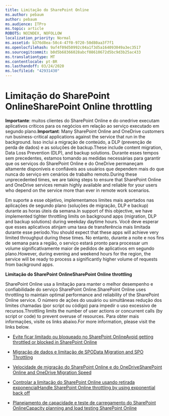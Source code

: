 ```yaml
---
title: Limitação do SharePoint Online
ms.author: pebaum
author: pebaum
ms.audience: ITPro
ms.topic: article
ROBOTS: NOINDEX, NOFOLLOW
localization_priority: Normal
ms.assetid: b376d8ea-50c4-47f0-9720-50d80aa3f7f1
ms.openlocfilehash: 9af4f09d50992c04a1f3d5a164093049a3ec3517
ms.sourcegitcommit: b0d5b68366028abcf08610672d5bc9d3b25ac433
ms.translationtype: MT
ms.contentlocale: pt-BR
ms.lasthandoff: 03/24/2020
ms.locfileid: "42931430"
---
```

# <a name="sharepoint-online-throttling"></a><span data-ttu-id="5b4f9-102">Limitação do SharePoint Online</span><span class="sxs-lookup"><span data-stu-id="5b4f9-102">SharePoint Online throttling</span></span>

<span data-ttu-id="5b4f9-103">**Importante**: muitos clientes do SharePoint Online e do onedrive executam aplicativos críticos para os negócios em relação ao serviço executado em segundo plano.</span><span class="sxs-lookup"><span data-stu-id="5b4f9-103">**Important**: Many SharePoint Online and OneDrive customers run business-critical applications against the service that run in the background.</span></span> <span data-ttu-id="5b4f9-104">Isso inclui a migração de conteúdo, a DLP (prevenção de perda de dados) e as soluções de backup.</span><span class="sxs-lookup"><span data-stu-id="5b4f9-104">These include content migration, Data Loss Prevention (DLP), and backup solutions.</span></span> <span data-ttu-id="5b4f9-105">Durante esses tempos sem precedentes, estamos tomando as medidas necessárias para garantir que os serviços do SharePoint Online e do OneDrive permaneçam altamente disponíveis e confiáveis aos usuários que dependem mais do que nunca do serviço em cenários de trabalho remoto.</span><span class="sxs-lookup"><span data-stu-id="5b4f9-105">During these unprecedented times, we are taking steps to ensure that SharePoint Online and OneDrive services remain highly available and reliable for your users who depend on the service more than ever in remote work scenarios.</span></span>

<span data-ttu-id="5b4f9-106">Em suporte a esse objetivo, implementamos limites mais apertados nas aplicações de segundo plano (soluções de migração, DLP e backup) durante as horas úteis da semana.</span><span class="sxs-lookup"><span data-stu-id="5b4f9-106">In support of this objective, we have implemented tighter throttling limits on background apps (migration, DLP and backup solutions) during weekday daytime hours.</span></span> <span data-ttu-id="5b4f9-107">Você deve esperar que esses aplicativos atinjam uma taxa de transferência mais limitada durante esse período.</span><span class="sxs-lookup"><span data-stu-id="5b4f9-107">You should expect that these apps will achieve very limited throughput during these times.</span></span> <span data-ttu-id="5b4f9-108">No entanto, durante a noite e nos fins de semana para a região, o serviço estará pronto para processar um volume significativamente maior de pedidos de aplicativos em segundo plano.</span><span class="sxs-lookup"><span data-stu-id="5b4f9-108">However, during evening and weekend hours for the region, the service will be ready to process a significantly higher volume of requests from background apps.</span></span>

<span data-ttu-id="5b4f9-109">**Limitação do SharePoint Online**</span><span class="sxs-lookup"><span data-stu-id="5b4f9-109">**SharePoint Online throttling**</span></span>

<span data-ttu-id="5b4f9-110">SharePoint Online usa a limitação para manter o melhor desempenho e confiabilidade do serviço SharePoint Online.</span><span class="sxs-lookup"><span data-stu-id="5b4f9-110">SharePoint Online uses throttling to maintain optimal performance and reliability of the SharePoint Online service.</span></span> <span data-ttu-id="5b4f9-111">O número de ações do usuário ou simultâneas redução dos limites chamadas (por script ou código) para impedir o uso excessivo de recursos.</span><span class="sxs-lookup"><span data-stu-id="5b4f9-111">Throttling limits the number of user actions or concurrent calls (by script or code) to prevent overuse of resources.</span></span> <span data-ttu-id="5b4f9-112">Para obter mais informações, visite os links abaixo.</span><span class="sxs-lookup"><span data-stu-id="5b4f9-112">For more information, please visit the links below.</span></span>

- [<span data-ttu-id="5b4f9-113">Evite ficar limitado ou bloqueado no SharePoint Online</span><span class="sxs-lookup"><span data-stu-id="5b4f9-113">Avoid getting throttled or blocked in SharePoint Online</span></span>](https://docs.microsoft.com/sharepoint/dev/general-development/how-to-avoid-getting-throttled-or-blocked-in-sharepoint-online)

- [<span data-ttu-id="5b4f9-114">Migração de dados e limitação de SPO</span><span class="sxs-lookup"><span data-stu-id="5b4f9-114">Data Migration and SPO Throttling </span></span>](https://blogs.technet.microsoft.com/sposupport/2017/08/12/data-migration-and-spo-service-throttling/)

- [<span data-ttu-id="5b4f9-115">Velocidade de migração do SharePoint Online e do OneDrive</span><span class="sxs-lookup"><span data-stu-id="5b4f9-115">SharePoint Online and OneDrive Migration Speed</span></span>](https://docs.microsoft.com/sharepointmigration/sharepoint-online-and-onedrive-migration-speed)

 - [<span data-ttu-id="5b4f9-116">Controlar a limitação do SharePoint Online usando retirada exponencial</span><span class="sxs-lookup"><span data-stu-id="5b4f9-116">Handle SharePoint Online throttling by using exponential back off</span></span>](https://docs.microsoft.com/sharepoint/dev/solution-guidance/handle-sharepoint-online-throttling-by-using-exponential-back-off)

- [<span data-ttu-id="5b4f9-117">Planejamento de capacidade e teste de carregamento do SharePoint Online</span><span class="sxs-lookup"><span data-stu-id="5b4f9-117">Capacity planning and load testing SharePoint Online</span></span>](https://docs.microsoft.com/office365/enterprise/capacity-planning-and-load-testing-sharepoint-online)


